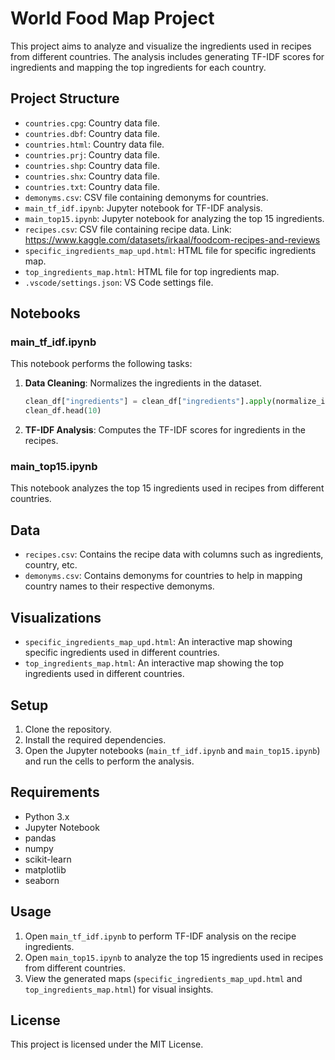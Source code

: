 # World Food Map Project

This project aims to analyze and visualize the ingredients used in recipes from different countries. The analysis includes generating TF-IDF scores for ingredients and mapping the top ingredients for each country.

## Project Structure

- `countries.cpg`: Country data file.
- `countries.dbf`: Country data file.
- `countries.html`: Country data file.
- `countries.prj`: Country data file.
- `countries.shp`: Country data file.
- `countries.shx`: Country data file.
- `countries.txt`: Country data file.
- `demonyms.csv`: CSV file containing demonyms for countries.
- `main_tf_idf.ipynb`: Jupyter notebook for TF-IDF analysis.
- `main_top15.ipynb`: Jupyter notebook for analyzing the top 15 ingredients.
- `recipes.csv`: CSV file containing recipe data. Link: https://www.kaggle.com/datasets/irkaal/foodcom-recipes-and-reviews
- `specific_ingredients_map_upd.html`: HTML file for specific ingredients map.
- `top_ingredients_map.html`: HTML file for top ingredients map.
- `.vscode/settings.json`: VS Code settings file.

## Notebooks

### main_tf_idf.ipynb

This notebook performs the following tasks:

1. **Data Cleaning**: Normalizes the ingredients in the dataset.
    ```python
    clean_df["ingredients"] = clean_df["ingredients"].apply(normalize_ingredient)
    clean_df.head(10)
    ```

2. **TF-IDF Analysis**: Computes the TF-IDF scores for ingredients in the recipes.

### main_top15.ipynb

This notebook analyzes the top 15 ingredients used in recipes from different countries.

## Data

- `recipes.csv`: Contains the recipe data with columns such as ingredients, country, etc.
- `demonyms.csv`: Contains demonyms for countries to help in mapping country names to their respective demonyms.

## Visualizations

- `specific_ingredients_map_upd.html`: An interactive map showing specific ingredients used in different countries.
- `top_ingredients_map.html`: An interactive map showing the top ingredients used in different countries.

## Setup

1. Clone the repository.
2. Install the required dependencies.
3. Open the Jupyter notebooks (`main_tf_idf.ipynb` and `main_top15.ipynb`) and run the cells to perform the analysis.

## Requirements

- Python 3.x
- Jupyter Notebook
- pandas
- numpy
- scikit-learn
- matplotlib
- seaborn

## Usage

1. Open `main_tf_idf.ipynb` to perform TF-IDF analysis on the recipe ingredients.
2. Open `main_top15.ipynb` to analyze the top 15 ingredients used in recipes from different countries.
3. View the generated maps (`specific_ingredients_map_upd.html` and `top_ingredients_map.html`) for visual insights.

## License

This project is licensed under the MIT License.
